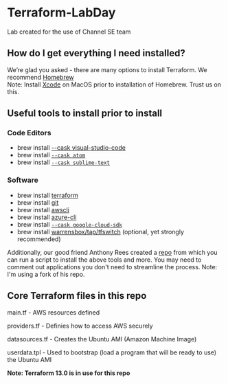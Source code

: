 # Terraform-LabDay
Lab created for the use of Channel SE team

## How do I get everything I need installed?

We’re glad you asked - there are many options to install Terraform. We recommend [Homebrew](https://brew.sh/) <br/>
Note: Install [Xcode](https://apps.apple.com/us/app/xcode/id497799835?mt=12) on MacOS prior to installation of Homebrew. Trust us on this.

## Useful tools to install prior to install

### Code Editors
- brew install [--cask visual-studio-code](https://code.visualstudio.com/download)
- brew install [`--cask atom`](https://atom.io/)
- brew install [`--cask sublime-text`](https://www.sublimetext.com/)

### Software
- brew install [terraform](https://www.terraform.io/downloads)
- brew install [git](https://git-scm.com/downloads)
- brew install [awscli](https://docs.aws.amazon.com/cli/latest/userguide/getting-started-install.html)
- brew install [azure-cli](https://docs.microsoft.com/en-us/cli/azure/install-azure-cli-macos)
- brew install [`--cask google-cloud-sdk`](https://cloud.google.com/sdk/docs/install-sdk)
- brew install [warrensbox/tap/tfswitch](https://tfswitch.warrensbox.com/Install/)     (optional, yet strongly recommended)

Additionally, our good friend Anthony Rees created a [repo](https://github.com/alainlubin/laptop_setup) from which you can run a script to install the above tools and more. You may need to comment out applications you don't need to streamline the process. Note: I'm using a fork of his repo.

## Core Terraform files in this repo

main.tf - AWS resources defined

providers.tf - Definies how to access AWS securely

datasources.tf - Creates the Ubuntu AMI (Amazon Machine Image)

userdata.tpl - Used to bootstrap (load a program that will be ready to use) the Ubuntu AMI

**Note: Terraform 13.0 is in use for this repo**